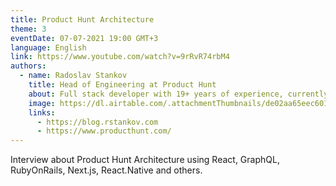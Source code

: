 ```yaml
---
title: Product Hunt Architecture
theme: 3
eventDate: 07-07-2021 19:00 GMT+3
language: English
link: https://www.youtube.com/watch?v=9rRvR74rbM4
authors:
  - name: Radoslav Stankov
    title: Head of Engineering at Product Hunt
    about: Full stack developer with 19+ years of experience, currently he is head of engineering at Product Hunt. Enjoys blogging and solving problems.
    image: https://dl.airtable.com/.attachmentThumbnails/de02aa65eec601842cb38d9a20964a48/fc80452b
    links:
      - https://blog.rstankov.com
      - https://www.producthunt.com/
---
```


Interview about Product Hunt Architecture using React, GraphQL, RubyOnRails, Next.js, React.Native and others.
